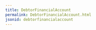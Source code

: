 ```yaml
---
title: DebtorFinancialAccount
permalink: DebtorFinancialAccount.html
jsonid: debtorfinancialaccount
---
```

